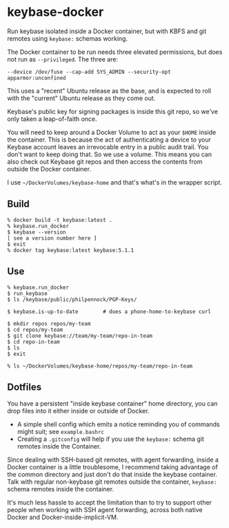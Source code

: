 keybase-docker
==============

Run keybase isolated inside a Docker container, but with KBFS and git remotes
using `keybase:` schemas working.

The Docker container to be run needs three elevated permissions, but does not
run as `--privileged`.  The three are:

    --device /dev/fuse --cap-add SYS_ADMIN --security-opt apparmor:unconfined

This uses a "recent" Ubuntu release as the base, and is expected to roll with
the "current" Ubuntu release as they come out.

Keybase's public key for signing packages is inside this git repo, so we've
only taken a leap-of-faith once.

You will need to keep around a Docker Volume to act as your `$HOME` inside the
container.
This is because the act of authenticating a device to your Keybase account
leaves an irrevocable entry in a public audit trail.  You don't want to keep
doing that.  So we use a volume.  This means you can also check out Keybase
git repos and then access the contents from outside the Docker container.

I use `~/DockerVolumes/keybase-home` and that's what's in the wrapper script.

## Build

```console
% docker build -t keybase:latest .
% keybase.run_docker
$ keybase --version
[ see a version number here ]
$ exit
% docker tag keybase:latest keybase:5.1.1
```

## Use

```console
% keybase.run_docker
$ run_keybase
$ ls /keybase/public/philpennock/PGP-Keys/

$ keybase.is-up-to-date        # does a phone-home-to-keybase curl

$ mkdir repos repos/my-team
$ cd repos/my-team
$ git clone keybase://team/my-team/repo-in-team
$ cd repo-in-team
$ ls
$ exit

% ls ~/DockerVolumes/keybase-home/repos/my-team/repo-in-team
```

## Dotfiles

You have a persistent "inside keybase container" home directory, you can drop
files into it either inside or outside of Docker.

* A simple shell config which emits a notice reminding you of commands might
  suit; see `example.bashrc`
* Creating a `.gitconfig` will help if you use the `keybase:` schema git
  remotes inside the Container.

Since dealing with SSH-based git remotes, with agent forwarding, inside a
Docker container is a little troublesome, I recommend taking advantage of the
common directory and just don't do that inside the keybase container.  Talk
with regular non-keybase git remotes outside the container, `keybase:` schema
remotes inside the container.

It's much less hassle to accept the limitation than to try to support other
people when working with SSH agent forwarding, across both native Docker and
Docker-inside-implicit-VM.
